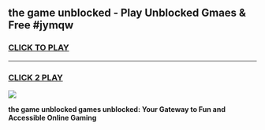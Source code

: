 
## the game unblocked - Play Unblocked Gmaes & Free #jymqw
<h3>
<a href="https://news.freeplayer.one?title=the_game_unblocked&ref=03M">CLICK TO PLAY</a></h3>
<hr>

<h3>
<a href="https://news.freeplayer.one?title=the_game_unblocked&ref=03M">CLICK 2 PLAY</a>
  
</h3>

<a href="https://news.freeplayer.one?title=the_game_unblocked&ref=03M"><img src="https://clearcache.store/games.png"></a>


**the game unblocked games unblocked: Your Gateway to Fun and Accessible Online Gaming**
